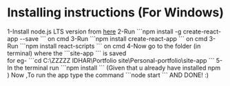 <h1> Installing instructions (For Windows)</h1>
1-Install node.js LTS version from <a href="https://nodejs.org/en/">here</a>
2-Run     ```npm install -g create-react-app --save  ``` on cmd 
3-Run     ```npm install create-react-app  ``` on cmd </h3>
3-Run     ```npm install react-scripts  ``` on cmd </h3>
4-Now go to the folder (in terminal) where the     ```site-app  ``` is saved <br>for eg-     ```cd C:\ZZZZZ IDHAR\Portfolio site\Personal-portfolio\site-app  ```
5-In the terminal run     ```npm install  ``` (Given that u already have installed npm )
Now ,To run the app type the command     ```node start  ``` 
AND DONE!  :)
